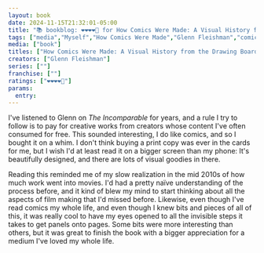 ```yaml
---
layout: book
date: 2024-11-15T21:32:01-05:00
title: "📚 bookblog: ❤️❤️❤️❤️🖤 for How Comics Were Made: A Visual History from the Drawing Board to the Printed Page, by Glenn Fleishman"
tags: ["media","Myself","How Comics Were Made","Glenn Fleishman","comics","The Incomparable","newspapers"]
media: ["book"]
titles: ["How Comics Were Made: A Visual History from the Drawing Board to the Printed Page"]
creators: ["Glenn Fleishman"]
series: [""]
franchise: [""]
ratings: ["❤️❤️❤️❤️🖤"]
params:
  entry:
---
```


I've listened to Glenn on *The Incomparable* for years, and a rule I try to follow is to pay for creative works from creators whose content I've often consumed for free. This sounded interesting, I do like comics, and so I bought it on a whim. I don't think buying a print copy was ever in the cards for me, but I wish I'd at least read it on a bigger screen than my phone: It's beautifully designed, and there are lots of visual goodies in there.

Reading this reminded me of my slow realization in the mid 2010s of how much work went into movies. I'd had a pretty naïve understanding of the process before, and it kind of blew my mind to start thinking about all the aspects of film making that I'd missed before. Likewise, even though I've read comics my whole life, and even though I knew bits and pieces of all of this, it was really cool to have my eyes opened to all the invisible steps it takes to get panels onto pages. Some bits were more interesting than others, but it was great to finish the book with a bigger appreciation for a medium I've loved my whole life.
